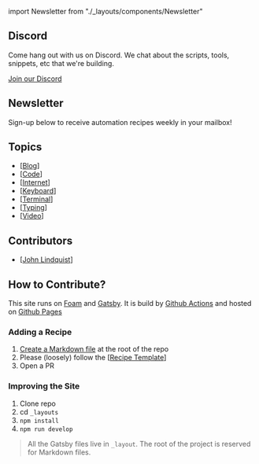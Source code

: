 import Newsletter from "./\_layouts/components/Newsletter"

## Discord

Come hang out with us on Discord. We chat about the scripts, tools, snippets, etc that we're building.

[Join our Discord](https://discord.gg/ma8Dq4)

## Newsletter

Sign-up below to receive automation recipes weekly in your mailbox!
<Newsletter/>

## Topics

- [[Blog]]
- [[Code]]
- [[Internet]]
- [[Keyboard]]
- [[Terminal]]
- [[Typing]]
- [[Video]]

## Contributors

- [[John Lindquist]]

## How to Contribute?

This site runs on [Foam](https://github.com/foambubble/foam) and [Gatsby](https://www.gatsbyjs.org/). It is build by [Github Actions](https://github.com/features/actions) and hosted on [Github Pages](https://pages.github.com/)

### Adding a Recipe

1. [Create a Markdown file](https://github.com/johnlindquist/automatoes.com/new/master) at the root of the repo
2. Please (loosely) follow the [[Recipe Template]]
3. Open a PR

### Improving the Site

1. Clone repo
2. cd `_layouts`
3. `npm install`
4. `npm run develop`

> All the Gatsby files live in `_layout`. The root of the project is reserved for Markdown files.

[//begin]: # "Autogenerated link references for markdown compatibility"
[Blog]: blog "Blog"
[Code]: code "Code"
[Internet]: internet "Internet"
[Keyboard]: keyboard "Keyboard"
[Terminal]: terminal "Terminal"
[Typing]: typing "Typing"
[Video]: video "Video"
[John Lindquist]: john-lindquist "John Lindquist"
[Recipe Template]: recipe-template "Recipe Template"
[//end]: # "Autogenerated link references"
